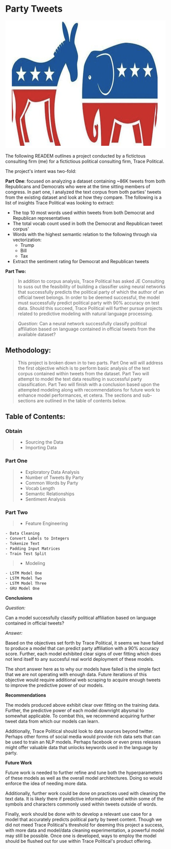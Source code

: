 # Party Tweets

<p align="center">
     <img src="images/Political_mascots.png" width="800" height="400">
</p>

The following READEM outlines a project conducted by a fictictous consulting firm (me) for a fictictious political consulting firm, Trace Political. 

The project's intent was two-fold: 

**Part One**: focused on analyzing a dataset containing ~86K tweets from both Republicans and Democrats who were at the time sitting members of congress. In part one, I analyzed the text corpus from both parties' tweets from the existing dataset and look at how they compare. The following is a list of insights Trace Political was looking to extract: 

- The top 10 most words used within tweets from both Democrat and Republican representatives
- The total vocab count used in both the Democrat and Republican tweet corpus'
- Words with the highest semantic relation to the following through via vectorization: 
    - Trump
    - Bill
    - Tax
- Extract the sentiment rating for Democrat and Republican tweets

**Part Two:**

  > In addition to corpus analysis, Trace Political has asked JE Consulting to suss out the feasibility of building a classifier using neural networks that successfully predicts the political party of which the author of an official tweet belongs. In order to be deemed successful, the model must successfully predict political party with 90% accuracy on test data. Should this succeed, Trace Political will further pursue projects related to predictive modeling with natural language processing.
  
  >*Question:*
  > Can a neural network successfully classify political affiliation based on language contained in official tweets from the available dataset?

## Methodology:

> This project is broken down in to two parts. Part One will will address the first objective which is to perform basic analysis of the text corpus contained within tweets from the dataset. Part Two will attempt to model the text data resulting in successful party classification. Part Two will finish with a conclusion based upon the attempted modeling along with recommendations for future work to enhance model performances, et cetera. The sections and sub-sections are outlined in the table of contents below.

## Table of Contents:
### Obtain 
> - Sourcing the Data
> - Importing Data

### Part One

> - Exploratory Data Analysis 
> - Number of Tweets By Party
> - Common Words by Party
> - Vocab Length
> - Semantic Relationships
> - Sentiment Analysis

### Part Two

> - Feature Engineering

    - Data Cleaning
    - Convert Labels to Integers
    - Tokenize Text
    - Padding Input Matrices
    - Train Test Split

> - Modeling

    - LSTM Model One
    - LSTM Model Two
    - LSTM Model Three
    - GRU Model One
    
**Conclusions**

*Question:* 

Can a model successfully classify political affiliation based on language contained in official tweets?

*Answer:* 

Based on the objectives set forth by Trace Political, it seems we have failed to produce a model that can predict party affiliation with a 90% accuracy score. Further, each model exhibited clear signs of over fitting which does not lend itself to any succesful real world deployment of these models.

The short answer here as to why our models have failed is the simple fact that we are not operating with enough data. Future iterations of this objective would require additional web scraping to acquire enough tweets to improve the predictive power of our models. 

**Recommendations**

The models produced above exhibit clear over fitting on the training data. Further, the predictive power of each model downright abysmal to somewhat applicable. To combat this, we recommend acquiring further tweet data from which our models can learn. 

Additionally, Trace Political should look to data sources beyond twitter. Perhaps other forms of social media would provide rich data sets that can be used to train an NLP models. Perhaps facebook or even press releases might offer valuable data that unlocks keywords used in the language by party. 

**Future Work**

Future work is needed to further refine and tune both the hyperparameters of these models as well as the overall model architectures. Doing so would enforce the idea of needing more data. 

Additionally, further work could be done on practices used with cleaning the text data. It is likely there if predictive information stored within some of the symbols and characters commonly used within tweets outside of words. 

Finally, work should be done with to develop a relevant use case for a model that accurately predicts political party by tweet content. Though we did not meed Trace Political's threshold for deeming this project a success, with more data and model/data cleaning experimentation, a powerful model may still be possible. Once one is developed, ways to employ the model should be flushed out for use within Trace Political's product offering.
